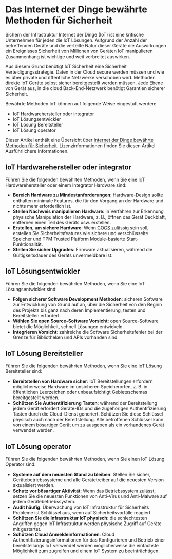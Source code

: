 <properties
   pageTitle="Das Internet der Dinge bewährte Methoden für Sicherheit | Microsoft Azure"
   description="Der Artikel enthält eine Liste curated Microsoft Internet der Dinge bewährte Methoden für Sicherheit und allgemeine Empfehlungen."
   services="security"
   documentationCenter="na"
   authors="TomShinder"
   manager="StevenPo"
   editor="TomSh"/>

<tags
   ms.service="security"
   ms.devlang="na"
   ms.topic="article"
   ms.tgt_pltfrm="na"
   ms.workload="na"
   ms.date="10/25/2016"
   ms.author="yurid"/>

# <a name="internet-of-things-security-best-practices"></a>Das Internet der Dinge bewährte Methoden für Sicherheit

Sichern der Infrastruktur Internet der Dinge (IoT) ist eine kritische Unternehmen für jeden die IoT Lösungen. Aufgrund der Anzahl der betreffenden Geräte und die verteilte Natur dieser Geräte die Auswirkungen ein Ereignisses Sicherheit von Millionen von Geräten IoT manipulieren Zusammenhang ist wichtige und weit verbreitet auswirken.

Aus diesem Grund benötigt IoT Sicherheit eine Sicherheit Verteidigungsstrategie. Daten in der Cloud secure werden müssen und wie es über private und öffentliche Netzwerke verschoben wird. Methoden direkte IoT Geräte selbst sicher bereitgestellt werden müssen. Jede Ebene von Gerät aus, in die cloud Back-End-Netzwerk benötigt Garantien sicherer Sicherheit.

Bewährte Methoden IoT können auf folgende Weise eingestuft werden:

- IoT Hardwarehersteller oder integrator
- IoT Lösungsentwickler
- IoT Lösung Bereitsteller
- IoT Lösung operator

Dieser Artikel enthält eine Übersicht über [Internet der Dinge bewährte Methoden für Sicherheit](../iot-suite/iot-security-best-practices.md). Lizenzinformationen finden Sie diesen Artikel Ausführlichere Informationen.

## <a name="iot-hardware-manufacturer-or-integrator"></a>IoT Hardwarehersteller oder integrator

Führen Sie die folgenden bewährten Methoden, wenn Sie eine IoT Hardwarehersteller oder einem Integrator Hardware sind:

- **Bereich Hardware zu Mindestanforderungen**: Hardware-Design sollte enthalten minimale Features, die für den Vorgang an der Hardware und nichts mehr erforderlich ist. 
- **Stellen Nachweis manipulieren Hardware**: in Verfahren zur Erkennung physische Manipulation der Hardware, z. B., öffnen das Gerät Deckblatt, entfernen einen Teil des Geräts usw. erstellen. 
- **Erstellen, um sichere Hardware**: Wenn [COGS](https://en.wikipedia.org/wiki/Cost_of_goods_sold) zulässig sein soll, erstellen Sie Sicherheitsfeatures wie sichere und verschlüsselte Speicher und TPM Trusted Platform Module-basierte Start-Funktionalität.
- **Stellen Sie sicher Upgrades**: Firmware aktualisieren, während die Gültigkeitsdauer des Geräts unvermeidbare ist.

## <a name="iot-solution-developer"></a>IoT Lösungsentwickler

Führen Sie die folgenden bewährten Methoden, wenn Sie eine IoT Lösungsentwickler sind:

- **Folgen sicherer Software Development Methoden**: sicheren Software zur Entwicklung von Grund auf an, über die Sicherheit von den Beginn des Projekts bis ganz nach deren Implementierung, testen und Bereitstellen erfordert.
- **Wählen Sie open Source-Software Vorsicht**: open Source-Software bietet die Möglichkeit, schnell Lösungen entwickeln.
- **Integrieren Vorsicht**: zahlreiche die Software Sicherheitsfehler bei der Grenze für Bibliotheken und APIs vorhanden sind. 

## <a name="iot-solution-deployer"></a>IoT Lösung Bereitsteller

Führen Sie die folgenden bewährten Methoden, wenn Sie eine IoT Lösung Bereitsteller sind:

- **Bereitstellen von Hardware sicher**: IoT Bereitstellungen erfordern möglicherweise Hardware im unsicheren Speicherorten, z. B. in öffentlichen Leerzeichen oder unbeaufsichtigt Gebietsschemas bereitgestellt werden.
- **Schützen Sie Authentifizierung Tasten**: während der Bereitstellung jedem Gerät erfordert Geräte-IDs und die zugehörigen Authentifizierung Tasten durch die Cloud-Dienst generiert. Schützen Sie diese Schlüssel physisch auch nach der Bereitstellung. Alle betroffenen Schlüssel kann von einem bösartiger Gerät um zu ausgeben als ein vorhandenes Gerät verwendet werden.

## <a name="iot-solution-operator"></a>IoT Lösung operator

Führen Sie die folgenden bewährten Methoden, wenn Sie einen IoT Lösung Operator sind:

- **Systeme auf dem neuesten Stand zu bleiben**: Stellen Sie sicher, Gerätebetriebssysteme und alle Gerätetreiber auf die neuesten Version aktualisiert werden. 
- **Schutz vor bösartiger Aktivität**: Wenn das Betriebssystem zulässt, setzen Sie die neuesten Funktionen von Anti-Virus und Anti-Malware auf jedem Gerätebetriebssystem. 
- **Audit häufig**: Überwachung von IoT Infrastruktur für Sicherheits Probleme ist Schlüssel aus, wenn auf Sicherheitsvorfälle reagiert.
- **Schützen Sie die Infrastruktur IoT physisch**: die schlechtesten Angriffen gegen IoT Infrastruktur werden physische Zugriff auf Geräte mit gestartet.
- **Schützen Cloud Anmeldeinformationen**: Cloud Authentifizierungsinformationen für das Konfigurieren und Betrieb einer bereitstellungs IoT verwendet werden möglicherweise die einfachste Möglichkeit zum zugreifen und einem IoT System zu beeinträchtigen. 

